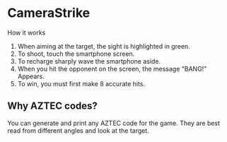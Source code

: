 # CameraStrike

How it works
1) When aiming at the target, the sight is highlighted in green.
2) To shoot, touch the smartphone screen.
3) To recharge sharply wave the smartphone aside.
4) When you hit the opponent on the screen, the message "BANG!" Appears.
5) To win, you must first make 8 accurate hits.

## Why AZTEC codes?
You can generate and print any AZTEС code for the game.
They are best read from different angles and look at the target.
